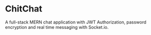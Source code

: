 # ChitChat
A full-stack MERN chat application with JWT Authorization, password encryption and real time messaging with  Socket.io.  
